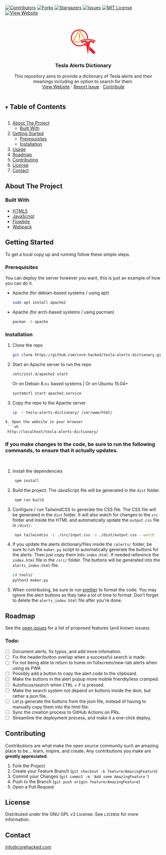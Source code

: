 [![Contributors][contributors-shield]][contributors-url]
[![Forks][forks-shield]][forks-url]
[![Stargazers][stars-shield]][stars-url]
[![Issues][issues-shield]][issues-url]
[![MIT License][license-shield]][license-url]
[![View Website][website-shield]][website-url]

<!-- PROJECT LOGO -->
<br />
<p align="center">
  <a href="https://github.com/core-hacked/">
    <img src="dist/images/logo.svg" alt="Logo" width="80" height="80">
  </a>

  <h3 align="center">Tesla Alerts Dictionary</h3>

  <p align="center">
    This repository aims to provide a dictionary of Tesla alerts and their meanings including an option to search for them.
    <br />
    <a href="https://tesla-alerts-dictionary.corehacked.com">View Website</a>
    ·
    <a href="https://github.com/core-hacked/tesla-alerts-dictionary/issues">Report Issue</a>
    ·
    <a href="https://github.com/core-hacked/tesla-alerts-dictionary/pulls">Contribute</a>
  </p>
</p>

<!-- TABLE OF CONTENTS -->
<details open="open">
  <summary><h2 style="display: inline-block">Table of Contents</h2></summary>
  <ol>
    <li>
      <a href="#about-the-project">About The Project</a>
      <ul>
        <li><a href="#built-with">Built With</a></li>
      </ul>
    </li>
    <li>
      <a href="#getting-started">Getting Started</a>
      <ul>
        <li><a href="#prerequisites">Prerequisites</a></li>
        <li><a href="#installation">Installation</a></li>
      </ul>
    </li>
    <li><a href="#usage">Usage</a></li>
    <li><a href="#roadmap">Roadmap</a></li>
    <li><a href="#contributing">Contributing</a></li>
    <li><a href="#license">License</a></li>
    <li><a href="#contact">Contact</a></li>
  </ol>
</details>

<!-- ABOUT THE PROJECT -->

## About The Project

### Built With

- [HTML5](https://github.com/whatwg/html)
- [JavaScript](https://github.com/tc39)
- [Flowbite](https://flowbite.com/)
- [Webpack](https://webpack.js.org/)

<!-- GETTING STARTED -->

## Getting Started

To get a local copy up and running follow these simple steps.

### Prerequisites

You can deploy the server however you want, this is just an example of how you can do it.

- Apache (for debian-based systems / using apt)
  ```sh
  sudo apt install apache2
  ```
- Apache (for arch-based systems / using pacman)
  ```sh
  pacman -S apache
  ```

### Installation

1. Clone the repo
   ```sh
   git clone https://github.com/core-hacked/tesla-alerts-dictionary.git
   ```
2. Start an Apache server to run the repo
   ```sh
   /etc/init.d/apache2 start
   ```
   Or on Debian 8.x+ based systems | Or on Ubuntu 15.04+
   ```sh
   systemctl start apache2.service
   ```
3. Copy the repo to the Apache server
   ```sh
   cp -r tesla-alerts-dictionary/ /var/www/html/
   ```

````
4. Open the website in your browser
 ```sh
 http://localhost/tesla-alerts-dictionary/
````

### If you make changes to the code, be sure to run the following commands, to ensure that it actually updates.

<br>

1. Install the dependencies
   ```sh
    npm install
   ```
2. Build the project. The JavaScript file will be generated in the `dist` folder.
   ```sh
    npm run build
   ```
3. Configure / run TailwindCSS to generate the CSS file. The CSS file will be generated in the `dist` folder. It will also watch for changes to the `src` folder and inside the HTML and automatically update the `output.css` file in `/dist/`.
   ```sh
    npx tailwindcss -i ./src/input.css -o ./dist/output.css --watch
   ```
4. If you update the alerts dictionary/files inside the `/alerts/` folder, be sure to run the `maker.py` script to automatically generate the buttons for the alerts. Then just copy them into `index.html`. If needed reference the `index.html` file in the `/src/` folder. The buttons will be generated into the `alerts_index.html` file.
   ```sh
   cd tools/
   python3 maker.py
   ```
5. When contributing, be sure to run [prettier](https://prettier.io/) to format the code. You may ignore the alert buttons as they take a lot of time to format. Don't forget to delete the `alerts_index.html` file after you're done.

<!-- ROADMAP -->

## Roadmap

See the [open issues](https://github.com/core-hacked/tesla-alerts-dictionary/issues) for a list of proposed features (and known issues).

### Todo:

- [ ] Document alerts, fix typos, and add more infomation.
- [ ] Fix the header/button overlap when a successful search is made.
- [ ] Fix not being able to return to home on fullscreen/new-tab alerts when using as PWA
- [ ] Possibly add a button to copy the alert code to the clipboard.
- [ ] Make the buttons in the alert popup more mobile friendly/less cramped.
- [ ] Autofocus/search when <kbd>CTRL</kbd> + <kbd>F</kbd> is pressed.
- [ ] Make the search system not depend on buttons inside the dom, but rather a json file.
- [ ] Let js generate the buttons from the json file, instead of having to manually copy them into the html file.
- [ ] Sync the creation process to GitHub Actions on PRs.
- [ ] Streamline the deployment process, and make it a one-click deploy.

<!-- CONTRIBUTING -->

## Contributing

Contributions are what make the open source community such an amazing place to be... learn, inspire, and create. Any contributions you make are **greatly appreciated**.

1. Fork the Project
2. Create your Feature Branch (`git checkout -b feature/AmazingFeature`)
3. Commit your Changes (`git commit -m 'Add some AmazingFeature'`)
4. Push to the Branch (`git push origin feature/AmazingFeature`)
5. Open a Pull Request

<!-- LICENSE -->

## License

Distributed under the GNU GPL v3 License. See `LICENSE` for more information.

<!-- CONTACT -->

## Contact

[info@corehacked.com](mailto:info@corehacked.com)

<!-- MARKDOWN LINKS & IMAGES -->
<!-- https://www.markdownguide.org/basic-syntax/#reference-style-links -->

[contributors-shield]: https://img.shields.io/github/contributors/core-hacked/tesla-alerts-dictionary.svg?colorA=1e1e28&colorB=E38C8F&style=for-the-badge&logo=starship%20style=for-the-badge
[contributors-url]: https://github.com/core-hacked/tesla-alerts-dictionary/graphs/contributors
[forks-shield]: https://img.shields.io/github/forks/core-hacked/tesla-alerts-dictionary.svg?colorA=1e1e28&colorB=A4B9EF&style=for-the-badge&logo=starship%20style=for-the-badge
[forks-url]: https://github.com/core-hacked/tesla-alerts-dictionary/network/members
[stars-shield]: https://img.shields.io/github/stars/core-hacked/tesla-alerts-dictionary.svg?colorA=1e1e28&colorB=EBDDAA&style=for-the-badge&logo=starship%20style=for-the-badge
[stars-url]: https://github.com/core-hacked/tesla-alerts-dictionary/stargazers
[issues-shield]: https://img.shields.io/github/issues/core-hacked/tesla-alerts-dictionary.svg?colorA=1e1e28&colorB=B1E3AD&style=for-the-badge&logo=starship%20style=for-the-badge
[issues-url]: https://github.com/core-hacked/tesla-alerts-dictionary/issues
[license-shield]: https://img.shields.io/github/license/core-hacked/tesla-alerts-dictionary.svg?colorA=1e1e28&colorB=F9C096&style=for-the-badge&logo=starship%20style=for-the-badge
[license-url]: https://github.com/core-hacked/tesla-alerts-dictionary/blob/master/LICENSE
[website-shield]: https://img.shields.io/badge/Website-View%20Deployment-blue?colorA=1e1e28&colorB=A4B9EF&style=for-the-badge&logo=starship%20style=for-the-badge
[website-url]: https://tesla-alerts-dictionary.corehacked.com

